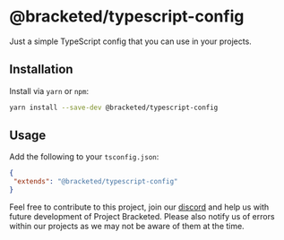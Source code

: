 # @bracketed/typescript-config

Just a simple TypeScript config that you can use in your projects.

## Installation

Install via `yarn` or `npm`:

```sh
yarn install --save-dev @bracketed/typescript-config
```

## Usage

Add the following to your `tsconfig.json`:

```json
{
 "extends": "@bracketed/typescript-config"
}
```

Feel free to contribute to this project, join our [discord](https://bracketed.co.uk/discord) and help us with future development of Project Bracketed.
Please also notify us of errors within our projects as we may not be aware of them at the time.
